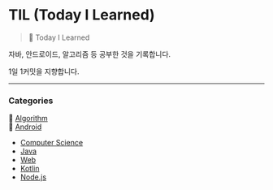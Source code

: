 # TIL (Today I Learned)

> 📝 Today I Learned

자바, 안드로이드, 알고리즘 등 공부한 것을 기록합니다.

1일 1커밋을 지향합니다.

---

### Categories

:pushpin: [Algorithm](https://github.com/yujinK/TIL/tree/master/Algorithm)  
:pushpin: [Android](https://github.com/yujinK/TIL/tree/master/Android)  
- [Computer Science](https://github.com/yujinK/TIL/tree/master/Computer%20Science)
- [Java](https://github.com/yujinK/TIL/tree/master/Java)
- [Web](https://github.com/yujinK/TIL/tree/master/Web)
- [Kotlin](https://github.com/yujinK/TIL/tree/master/Kotlin)
- [Node.js](https://github.com/yujinK/TIL/tree/master/Node.js)
